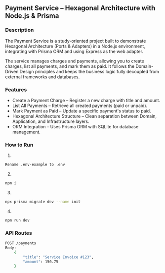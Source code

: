 ## Payment Service – Hexagonal Architecture with Node.js & Prisma

### Description

The Payment Service is a study-oriented project built to demonstrate Hexagonal Architecture (Ports & Adapters) in a Node.js environment, integrating with Prisma ORM and using Express as the web adapter.

The service manages charges and payments, allowing you to create charges, list all payments, and mark them as paid.
It follows the Domain-Driven Design principles and keeps the business logic fully decoupled from external frameworks and databases.

### Features

- Create a Payment Charge – Register a new charge with title and amount.
- List All Payments – Retrieve all created payments (paid or unpaid).
- Mark Payment as Paid – Update a specific payment's status to paid.
- Hexagonal Architecture Structure – Clean separation between Domain, Application, and Infrastructure layers.
- ORM Integration – Uses Prisma ORM with SQLite for database management.

### How to Run

1.
```bash
Rename .env-example to .env
```

2.
```bash
npm i
```

3.
```bash
npx prisma migrate dev --name init
```

4.
```bash
npm run dev
```

### API Routes
```bash
POST /payments
Body:
    {
        "title": "Service Invoice #123",
        "amount": 150.75
    }
```